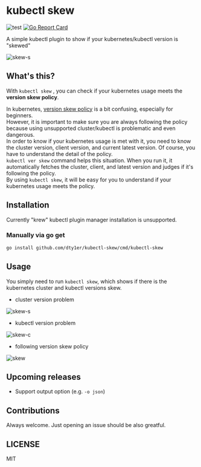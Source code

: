 # kubectl skew

![test](https://github.com/dty1er/kubectl-skew/workflows/test/badge.svg?branch=main)
[![Go Report Card](https://goreportcard.com/badge/github.com/dty1er/kubectl-skew)](https://goreportcard.com/report/github.com/dty1er/kubectl-skew)

A simple kubectl plugin to show if your kubernetes/kubectl version is "skewed"

![skew-s](https://user-images.githubusercontent.com/60682957/105196269-cb50a900-5b7e-11eb-9505-4d0f14a4ca84.png)

## What's this?

With `kubectl skew` , you can check if your kubernetes usage meets the __version skew policy__.

In kubernetes, [version skew policy](https://kubernetes.io/docs/setup/release/version-skew-policy/) is a bit confusing, especially for beginners.<br>
However, it is important to make sure you are always following the policy because using unsupported cluster/kubectl is problematic and even dangerous.<br>
In order to know if your kubernetes usage is met with it, you need to know the cluster version, client version, and current latest version. Of course, you have to understand the detail of the policy.<br>
`kubectl ver skew` command helps this situation. When you run it, it automatically fetches the cluster, client, and latest version and judges if it's following the policy.<br>
By using `kubectl skew`, it will be easy for you to understand if your kubernetes usage meets the policy.

## Installation

Currently "krew" kubectl plugin manager installation is unsupported.

### Manually via go get

```sh
go install github.com/dty1er/kubectl-skew/cmd/kubectl-skew
```

## Usage

You simply need to run `kubectl skew`, which shows if there is the kubernetes cluster and kubectl versions skew.

* cluster version problem

![skew-s](https://user-images.githubusercontent.com/60682957/105196269-cb50a900-5b7e-11eb-9505-4d0f14a4ca84.png)

* kubectl version problem

![skew-c](https://user-images.githubusercontent.com/60682957/105197817-5d0ce600-5b80-11eb-8505-f47afad7dad3.png)

* following version skew policy

![skew](https://user-images.githubusercontent.com/60682957/105196273-cc81d600-5b7e-11eb-99d9-31ef0213b9bb.png)

## Upcoming releases

* Support output option (e.g. `-o json`)

## Contributions

Always welcome. Just opening an issue should be also greatful.

## LICENSE

MIT

